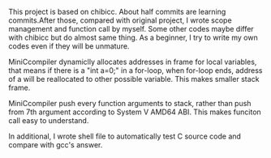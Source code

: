 This project is based on chibicc. About half commits are learning commits.After those, compared with original project, I wrote scope management and function call by myself. Some other codes maybe differ with chibicc but do almost same thing. As a beginner, I try to write my own codes even if they will be unmature.

MiniCcompiler dynamiclly allocates addresses in frame for local variables, that means if there is a "int a=0;" in a for-loop, when for-loop ends, address of a will be reallocated to other possible variable. This makes smaller stack frame. 

MiniCcompiler push every function arguments to stack, rather than push from 7th argument according to System V AMD64 ABI. This makes funciton call easy to understand. 

In additional, I wrote shell file to automatically test C source code and compare with gcc's answer. 